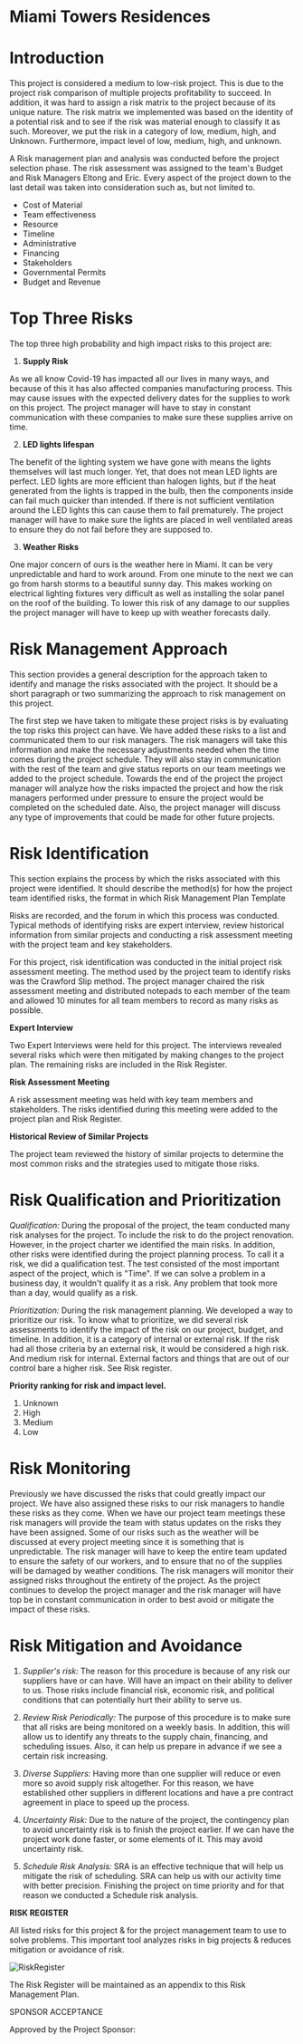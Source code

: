 <h1>Miami Towers Residences</h1>

<h1>Introduction</h1>

This project is considered a medium to low-risk project. This is due to the project risk comparison of multiple projects profitability to succeed. In addition, it was hard to assign a risk matrix to the project because of its unique nature. The risk matrix we implemented was based on the identity of a potential risk and to see if the risk was material enough to classify it as such. Moreover, we put the risk in a category of low, medium, high, and Unknown. Furthermore, impact level of low, medium, high, and unknown.

A Risk management plan and analysis was conducted before the project selection phase. The risk assessment was assigned to the team's Budget and Risk Managers Eltong and Eric. Every aspect of the project down to the last detail was taken into consideration such as, but not limited to.

- Cost of Material
- Team effectiveness
- Resource
- Timeline
- Administrative
- Financing
- Stakeholders
- Governmental Permits
- Budget and Revenue

<h1>Top Three Risks</h1>

The top three high probability and high impact risks to this project are:

1. **Supply Risk**

As we all know Covid-19 has impacted all our lives in many ways, and because of this it has also affected companies manufacturing process. This may cause issues with the expected delivery dates for the supplies to work on this project. The project manager will have to stay in constant communication with these companies to make sure these supplies arrive on time.

2. **LED lights lifespan**

The benefit of the lighting system we have gone with means the lights themselves will last much longer. Yet, that does not mean LED lights are perfect. LED lights are more efficient than halogen lights, but if the heat generated from the lights is trapped in the bulb, then the components inside can fail much quicker than intended. If there is not sufficient ventilation around the LED lights this can cause them to fail prematurely. The project manager will have to make sure the lights are placed in well ventilated areas to ensure they do not fail before they are supposed to.

3. **Weather Risks**

One major concern of ours is the weather here in Miami. It can be very unpredictable and hard to work around. From one minute to the next we can go from harsh storms to a beautiful sunny day. This makes working on electrical lighting fixtures very difficult as well as installing the solar panel on the roof of the building. To lower this risk of any damage to our supplies the project manager will have to keep up with weather forecasts daily.

<h1>Risk Management Approach</h1>

This section provides a general description for the approach taken to identify and manage the risks associated with the project. It should be a short paragraph or two summarizing the approach to risk management on this project.

The first step we have taken to mitigate these project risks is by evaluating the top risks this project can have. We have added these risks to a list and communicated them to our risk managers. The risk managers will take this information and make the necessary adjustments needed when the time comes during the project schedule. They will also stay in communication with the rest of the team and give status reports on our team meetings we added to the project schedule. Towards the end of the project the project manager will analyze how the risks impacted the project and how the risk managers performed under pressure to ensure the project would be completed on the scheduled date. Also, the project manager will discuss any type of improvements that could be made for other future projects.

<h1>Risk Identification</h1>

This section explains the process by which the risks associated with this project were identified. It should describe the method(s) for how the project team identified risks, the format in which Risk Management Plan Template

Risks are recorded, and the forum in which this process was conducted. Typical methods of identifying risks are expert interview, review historical information from similar projects and conducting a risk assessment meeting with the project team and key stakeholders.

For this project, risk identification was conducted in the initial project risk assessment meeting. The method used by the project team to identify risks was the Crawford Slip method. The project manager chaired the risk assessment meeting and distributed notepads to each member of the team and allowed 10 minutes for all team members to record as many risks as possible.

**Expert Interview**

Two Expert Interviews were held for this project. The interviews revealed several risks which were then mitigated by making changes to the project plan. The remaining risks are included in the Risk Register.

**Risk Assessment Meeting**

A risk assessment meeting was held with key team members and stakeholders. The risks identified during this meeting were added to the project plan and Risk Register.

**Historical Review of Similar Projects**

The project team reviewed the history of similar projects to determine the most common risks and the strategies used to mitigate those risks.

<h1>Risk Qualification and Prioritization</h1>

_Qualification:_ During the proposal of the project, the team conducted many risk analyses for the project. To include the risk to do the project renovation. However, in the project charter we identified the main risks. In addition, other risks were identified during the project planning process. To call it a risk, we did a qualification test. The test consisted of the most important aspect of the project, which is "Time". If we can solve a problem in a business day, it wouldn't qualify it as a risk. Any problem that took more than a day, would qualify as a risk.

_Prioritization:_ During the risk management planning. We developed a way to prioritize our risk. To know what to prioritize, we did several risk assessments to identify the impact of the risk on our project, budget, and timeline. In addition, it is a category of internal or external risk. If the risk had all those criteria by an external risk, it would be considered a high risk. And medium risk for internal. External factors and things that are out of our control bare a higher risk. See Risk register.

**Priority ranking for risk and impact level.**

1. Unknown
2. High
3. Medium
4. Low

<h1>Risk Monitoring</h1>

Previously we have discussed the risks that could greatly impact our project. We have also assigned these risks to our risk managers to handle these risks as they come. When we have our project team meetings these risk managers will provide the team with status updates on the risks they have been assigned. Some of our risks such as the weather will be discussed at every project meeting since it is something that is unpredictable. The risk manager will have to keep the entire team updated to ensure the safety of our workers, and to ensure that no of the supplies will be damaged by weather conditions. The risk managers will monitor their assigned risks throughout the entirety of the project. As the project continues to develop the project manager and the risk manager will have top be in constant communication in order to best avoid or mitigate the impact of these risks.

<h1>Risk Mitigation and Avoidance</h1>

1. _Supplier's risk:_ The reason for this procedure is because of any risk our suppliers have or can have. Will have an impact on their ability to deliver to us. Those risks include financial risk, economic risk, and political conditions that can potentially hurt their ability to serve us.

2. _Review Risk Periodically:_ The purpose of this procedure is to make sure that all risks are being monitored on a weekly basis. In addition, this will allow us to identify any threats to the supply chain, financing, and scheduling issues. Also, it can help us prepare in advance if we see a certain risk increasing.

3. _Diverse Suppliers:_ Having more than one supplier will reduce or even more so avoid supply risk altogether. For this reason, we have established other suppliers in different locations and have a pre contract agreement in place to speed up the process.

4. _Uncertainty Risk:_ Due to the nature of the project, the contingency plan to avoid uncertainty risk is to finish the project earlier. If we can have the project work done faster, or some elements of it. This may avoid uncertainty risk.

5. _Schedule Risk Analysis:_ SRA is an effective technique that will help us mitigate the risk of scheduling. SRA can help us with our activity time with better precision. Finishing the project on time priority and for that reason we conducted a Schedule risk analysis.

**RISK REGISTER**

All listed risks for this project & for the project management team to use to solve problems. This important tool analyzes risks in big projects & reduces mitigation or avoidance of risk.

![RiskRegister](https://user-images.githubusercontent.com/114123232/221404148-e041c5ac-0341-41af-83f4-2057b5d4ac33.png)

The Risk Register will be maintained as an appendix to this Risk Management Plan.

SPONSOR ACCEPTANCE

Approved by the Project Sponsor:
